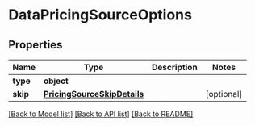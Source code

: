 # DataPricingSourceOptions

## Properties
Name | Type | Description | Notes
------------ | ------------- | ------------- | -------------
**type** | **object** |  | 
**skip** | [**PricingSourceSkipDetails**](PricingSourceSkipDetails.md) |  | [optional] 

[[Back to Model list]](../README.md#documentation-for-models) [[Back to API list]](../README.md#documentation-for-api-endpoints) [[Back to README]](../README.md)

